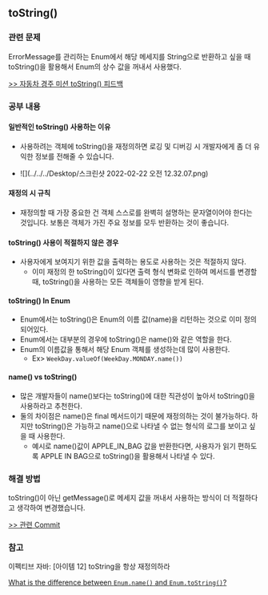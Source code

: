 ## toString()

### 관련 문제

ErrorMessage를 관리하는 Enum에서 해당 메세지를 String으로 반환하고 싶을 때 toString()을 활용해서 Enum의 상수 값을 꺼내서 사용했다.

[>> 자동차 경주 미션 toString() 피드백](https://github.com/woowacourse/java-racingcar/pull/393#discussion_r809924380)

### 공부 내용

#### 일반적인 toString() 사용하는 이유

- 사용하려는 객체에 toString()을 재정의하면 로깅 및 디버깅 시 개발자에게 좀 더 유익한 정보를 전해줄 수 있습니다.


- ![](../../../Desktop/스크린샷 2022-02-22 오전 12.32.07.png)

#### 재정의 시 규칙

- 재정의할 때 가장 중요한 건 객체 스스로를 완벽히 설명하는 문자열이어야 한다는 것입니다. 보통은 객체가 가진 주요 정보를 모두 반환하는 것이 좋습니다.

#### toString() 사용이 적절하지 않은 경우

- 사용자에게 보여지기 위한 값을 출력하는 용도로 사용하는 것은 적절하지 않다.
    - 이미 재정의 한 toString()이 있다면 출력 형식 변화로 인하여 메서드를 변경할 때, toString()을 사용하는 모든 객체들이 영향을 받게 된다.

#### toString() In Enum

- Enum에서는 toString()은 Enum의 이름 값(name)을 리턴하는 것으로 이미 정의되어있다.
- Enum에서는 대부분의 경우에 toString()은 name()와 같은 역할을 한다.
- Enum의 이름값을 통해서 해당 Enum 객체를 생성하는데 많이 사용한다.
    - Ex> ```WeekDay.valueOf(WeekDay.MONDAY.name())```

#### name() vs toString()

- 많은 개발자들이 name()보다는 toString()에 대한 직관성이 높아서 toString()을 사용하라고 추천한다.
- 둘의 차이점은 name()은 final 메서드이기 때문에 재정의하는 것이 불가능하다. 하지만 toString()은 가능하고 name()으로 나타낼 수 없는 형식의 로그를 보이고 싶을 때 사용한다.
    - 예시로 name()값이 APPLE_IN_BAG 값을 반환한다면, 사용자가 읽기 편하도록 APPLE IN BAG으로 toString()을 활용해서 나타낼 수 있다.

### 해결 방법

toString()이 아닌 getMessage()로 메세지 값을 꺼내서 사용하는 방식이 더 적절하다고 생각하여 변경했습니다.

[>> 관련 Commit](https://github.com/woowacourse/java-racingcar/pull/393/commits/7555c038659267c4695afaf57be8609b0afcb940)

### 참고

이펙티브 자바: [아이템 12] toString을 항상 재정의하라

[What is the difference between `Enum.name()` and `Enum.toString()`? ](https://stackoverflow.com/questions/18031125/what-is-the-difference-between-enum-name-and-enum-tostring)
